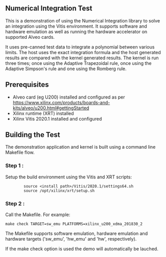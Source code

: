 ## Numerical Integration Test
This is a demonstration of using the Numerical Integration library to solve an integration using the Vitis environment.  It supports software and hardware emulation as well as running the hardware accelerator on supported Alveo cards.

It uses pre-canned test data to integrate a polynomial between various limits. The host uses the exact integration formula and the host generated results are compared with the kernel generated results. The kernel is run three times; once using the Adaptive Trapezoidal rule, once using the Adaptive Simpson's rule and one using the Romberg rule.

## Prerequisites
- Alveo card (eg U200) installed and configured as per https://www.xilinx.com/products/boards-and-kits/alveo/u200.html#gettingStarted
- Xilinx runtime (XRT) installed
- Xilinx Vitis 2020.1 installed and configured

## Building the Test
The demonstration application and kernel is built using a command line Makefile flow.

### Step 1 :
Setup the build environment using the Vitis and XRT scripts:

            source <install path>/Vitis/2020.1/settings64.sh
            source /opt/xilinx/xrt/setup.sh

### Step 2 :
Call the Makefile. For example:

	make check TARGET=sw_emu PLATFORMS=xilinx_u200_xdma_201830_2
        

The Makefile supports software emulation, hardware emulation and hardware targets ('sw_emu', 'hw_emu' and 'hw', respectively).  




If the make check option is used the demo will automatically be lauched.

